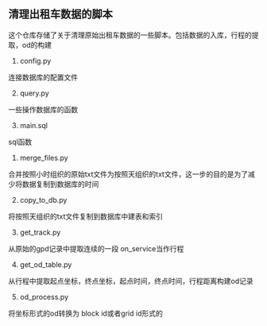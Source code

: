 ## 清理出租车数据的脚本

这个仓库存储了关于清理原始出租车数据的一些脚本。包括数据的入库，行程的提取，od的构建

01. config.py

连接数据库的配置文件

02. query.py

一些操作数据库的函数

03. main.sql

sql函数

1. merge_files.py

合并按照小时组织的原始txt文件为按照天组织的txt文件，这一步的目的是为了减少将数据复制到数据库的时间

2. copy_to_db.py

将按照天组织的txt文件复制到数据库中建表和索引

3. get_track.py

从原始的gpd记录中提取连续的一段 on_service当作行程

4. get_od_table.py

从行程中提取起点坐标，终点坐标，起点时间，终点时间，行程距离构建od记录

5. od_process.py

将坐标形式的od转换为 block id或者grid id形式的